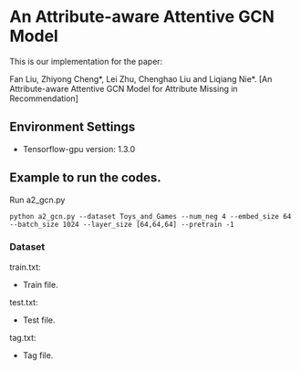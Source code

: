 # An Attribute-aware Attentive GCN Model

This is our implementation for the paper:

Fan Liu, Zhiyong Cheng*, Lei Zhu, Chenghao Liu and Liqiang Nie*. [An Attribute-aware Attentive GCN Model for Attribute Missing in Recommendation]


## Environment Settings
- Tensorflow-gpu version:  1.3.0

## Example to run the codes.

Run a2_gcn.py
```
python a2_gcn.py --dataset Toys_and_Games --num_neg 4 --embed_size 64 --batch_size 1024 --layer_size [64,64,64] --pretrain -1
```

### Dataset

train.txt:
- Train file.

test.txt:
- Test file.

tag.txt:
- Tag file.
